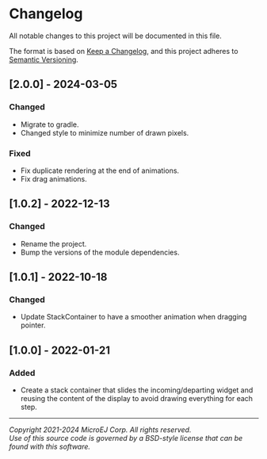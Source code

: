 # Changelog

All notable changes to this project will be documented in this file.

The format is based on [Keep a Changelog](https://keepachangelog.com/en/1.0.0/),
and this project adheres to [Semantic Versioning](https://semver.org/spec/v2.0.0.html).

## [2.0.0] - 2024-03-05

### Changed

- Migrate to gradle.
- Changed style to minimize number of drawn pixels.

### Fixed

- Fix duplicate rendering at the end of animations.
- Fix drag animations.

## [1.0.2] - 2022-12-13

### Changed

- Rename the project.
- Bump the versions of the module dependencies.

## [1.0.1] - 2022-10-18

### Changed

- Update StackContainer to have a smoother animation when dragging pointer.

## [1.0.0] - 2022-01-21

### Added

- Create a stack container that slides the incoming/departing widget and reusing the content of the display to avoid
  drawing everything for each step.

---  
_Copyright 2021-2024 MicroEJ Corp. All rights reserved._  
_Use of this source code is governed by a BSD-style license that can be found with this software._  